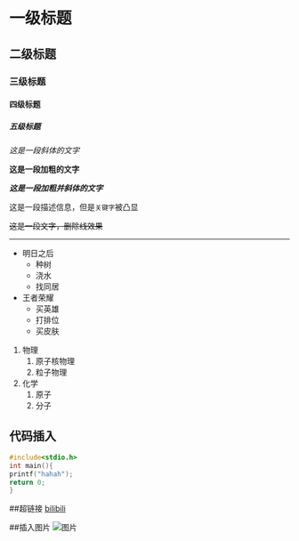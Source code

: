 # 一级标题
## 二级标题
### 三级标题
#### 四级标题
##### 五级标题

*这是一段斜体的文字*

**这是一段加粗的文字**

***这是一段加粗并斜体的文字***


这是一段描述信息，但是`关键字`被凸显

~~这是一段文字，删除线效果~~

*****

* 明日之后
  * 种树
  * 浇水
  * 找同居
* 王者荣耀
  * 买英雄
  * 打排位
  * 买皮肤

1. 物理
	1. 原子核物理
	2. 粒子物理
2. 化学
	1. 原子
	2. 分子
## 代码插入

```c
#include<stdio.h>
int main(){
printf("hahah");
return 0;
}
```

##超链接
[bilibili](https://www.bilibili.com,"点击进入B站")

##插入图片
![图片](https://seopic.699pic.com/photo/50051/5435.jpg_wh1200.jpg,"点击图片")
